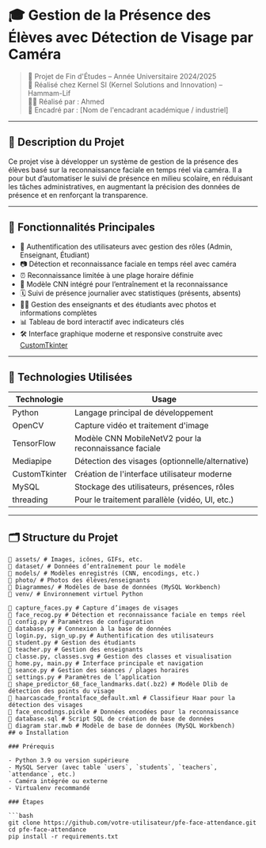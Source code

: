 # 🎓 Gestion de la Présence des Élèves avec Détection de Visage par Caméra

> 📅 Projet de Fin d'Études – Année Universitaire 2024/2025  
> 🏢 Réalisé chez Kernel SI (Kernel Solutions and Innovation) – Hammam-Lif  
> 👨‍💻 Réalisé par : Ahmed  
> 🎯 Encadré par : [Nom de l'encadrant académique / industriel]

---

## 📝 Description du Projet

Ce projet vise à développer un système de gestion de la présence des élèves basé sur la reconnaissance faciale en temps réel via caméra. Il a pour but d’automatiser le suivi de présence en milieu scolaire, en réduisant les tâches administratives, en augmentant la précision des données de présence et en renforçant la transparence.

---

## 🚀 Fonctionnalités Principales

- 🔐 Authentification des utilisateurs avec gestion des rôles (Admin, Enseignant, Étudiant)
- 📷 Détection et reconnaissance faciale en temps réel avec caméra
- ⏰ Reconnaissance limitée à une plage horaire définie
- 🧠 Modèle CNN intégré pour l’entraînement et la reconnaissance
- 🗓️ Suivi de présence journalier avec statistiques (présents, absents)
- 🧑‍🏫 Gestion des enseignants et des étudiants avec photos et informations complètes
- 📊 Tableau de bord interactif avec indicateurs clés
- 🛠️ Interface graphique moderne et responsive construite avec [CustomTkinter](https://github.com/TomSchimansky/CustomTkinter)

---

## 🧰 Technologies Utilisées

| Technologie     | Usage                                      |
|----------------|--------------------------------------------|
| Python          | Langage principal de développement         |
| OpenCV          | Capture vidéo et traitement d'image        |
| TensorFlow      | Modèle CNN MobileNetV2 pour la reconnaissance faciale |
| Mediapipe       | Détection des visages (optionnelle/alternative) |
| CustomTkinter   | Création de l'interface utilisateur moderne |
| MySQL           | Stockage des utilisateurs, présences, rôles |
| threading       | Pour le traitement parallèle (vidéo, UI, etc.) |

---

## 🗂️ Structure du Projet

```plaintext
📁 assets/ # Images, icônes, GIFs, etc.
📁 dataset/ # Données d’entraînement pour le modèle
📁 models/ # Modèles enregistrés (CNN, encodings, etc.)
📁 photo/ # Photos des élèves/enseignants
📁 Diagrammes/ # Modèles de base de données (MySQL Workbench)
📁 venv/ # Environnement virtuel Python

📄 capture_faces.py # Capture d’images de visages
📄 face_recog.py # Détection et reconnaissance faciale en temps réel
📄 config.py # Paramètres de configuration
📄 database.py # Connexion à la base de données
📄 login.py, sign_up.py # Authentification des utilisateurs
📄 student.py # Gestion des étudiants
📄 teacher.py # Gestion des enseignants
📄 classe.py, classes.svg # Gestion des classes et visualisation
📄 home.py, main.py # Interface principale et navigation
📄 seance.py # Gestion des séances / plages horaires
📄 settings.py # Paramètres de l’application
📄 shape_predictor_68_face_landmarks.dat(.bz2) # Modèle Dlib de détection des points du visage
📄 haarcascade_frontalface_default.xml # Classifieur Haar pour la détection des visages
📄 face_encodings.pickle # Données encodées pour la reconnaissance
📄 database.sql # Script SQL de création de base de données
📄 diagram star.mwb # Modèle de base de données (MySQL Workbench)
## ⚙️ Installation

### Prérequis

- Python 3.9 ou version supérieure
- MySQL Server (avec table `users`, `students`, `teachers`, `attendance`, etc.)
- Caméra intégrée ou externe
- Virtualenv recommandé

### Étapes

```bash
git clone https://github.com/votre-utilisateur/pfe-face-attendance.git
cd pfe-face-attendance
pip install -r requirements.txt

